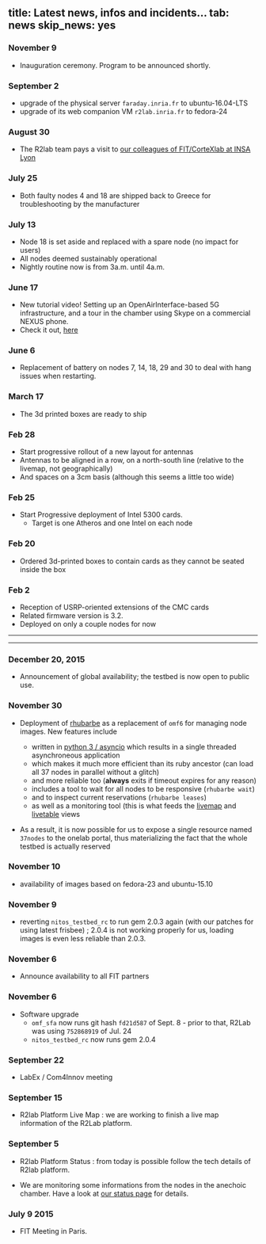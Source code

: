 title: Latest news, infos and incidents...
tab: news
skip_news: yes
---

### November 9

* Inauguration ceremony. Program to be announced shortly.

### September 2

* upgrade of the physical server `faraday.inria.fr` to ubuntu-16.04-LTS
* upgrade of its web companion VM `r2lab.inria.fr` to fedora-24

### August 30

* The R2lab team pays a visit to [our colleagues of FIT/CorteXlab at INSA Lyon](http://www.cortexlab.fr/)

### July 25

* Both faulty nodes 4 and 18 are shipped back to Greece for troubleshooting by the manufacturer

### July 13

* Node 18 is set aside and replaced with a spare node (no impact for users)
* All nodes deemed sustainably operational
* Nightly routine now is from 3a.m. until 4a.m.

### June 17

* New tutorial video! Setting up an OpenAirInterface-based 5G infrastructure, and a tour in the chamber using Skype on a commercial NEXUS phone.
* Check it out, [here](https://youtu.be/FpZo6uqTosQ)

### June 6

* Replacement of battery on nodes 7, 14, 18, 29 and 30 to deal with hang issues when restarting.

### March 17

* The 3d printed boxes are ready to ship

### Feb 28

* Start progressive rollout of a new layout for antennas
* Antennas to be aligned in a row, on a north-south line (relative to the livemap, not geographically)
* And spaces on a 3cm basis (although this seems a little too wide)

### Feb 25

* Start Progressive deployment of Intel 5300 cards.
  * Target is one Atheros and one Intel on each node

### Feb 20
* Ordered 3d-printed boxes to contain cards as they cannot be seated inside the box

### Feb 2

* Reception of USRP-oriented extensions of the CMC cards
* Related firmware version is 3.2.
* Deployed on only a couple nodes for now

---
---

### December 20, 2015

* Announcement of global availability; the testbed is now open to public use.

### November 30

* Deployment of [rhubarbe](https://github.com/parmentelat/rhubarbe) as a replacement of `omf6` for managing node images. New features include
  * written in [python 3 / asyncio](https://docs.python.org/3/library/asyncio.html) which results in a single threaded asynchroneous application
  * which makes it much more efficient than its ruby ancestor (can load all 37 nodes in parallel without a glitch)
  * and more reliable too (**always** exits if timeout expires for any reason)
  * includes a tool to wait for all nodes to be responsive (`rhubarbe wait`)
  * and to inspect current reservations (`rhubarbe leases`)
  * as well as a monitoring tool (this is what feeds the [livemap](status.md#livemap) and [livetable](status.md#livetable) views

* As a result, it is now possible for us to expose a single resource named `37nodes` to the onelab portal, thus materializing the fact that the whole testbed is actually reserved

### November 10

* availability of images based on fedora-23 and ubuntu-15.10

### November 9

* reverting `nitos_testbed_rc` to run gem 2.0.3 again (with our patches for
  using latest frisbee) ; 2.0.4 is not working properly for us, loading
  images is even less reliable than 2.0.3.

### November 6

* Announce availability to all FIT partners

### November 6

* Software upgrade
  * `omf_sfa`  now runs git hash `fd21d587` of Sept. 8 - prior to that, R2Lab was using
  `752868919` of Jul. 24
  * `nitos_testbed_rc` now runs gem 2.0.4

### September 22

* LabEx / Com4Innov meeting

### September 15
* R2lab Platform Live Map : we are working to finish a live map information of the R2Lab platform.

### September 5
* R2lab Platform Status : from today is possible follow the tech details of R2lab platform.

* We are monitoring some informations from the nodes in the anechoic chamber.
Have a look at [our status page](status.md#livemap) for details.

### July 9 2015
* FIT Meeting in Paris.
